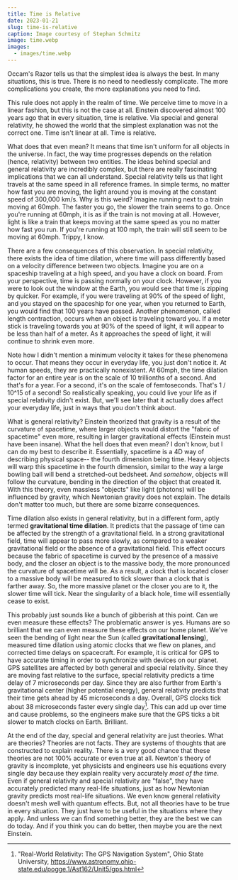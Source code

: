 ```yaml
---
title: Time is Relative
date: 2023-01-21
slug: time-is-relative
caption: Image courtesy of Stephan Schmitz
image: time.webp
images:
  - images/time.webp
---
```


Occam's Razor tells us that the simplest idea is always the best. In many situations, this is true. There is no need to needlessly complicate. The more complications you create, the more explanations you need to find.

This rule does not apply in the realm of time. We perceive time to move in a linear fashion, but this is not the case at all. Einstein discovered almost 100 years ago that in every situation, time is relative. Via special and general relativity, he showed the world that the simplest explanation was not the correct one. Time isn't linear at all. Time is relative.

What does that even mean? It means that time isn't uniform for all objects in the universe. In fact, the way time progresses depends on the relation (hence, relativity) between two entities. The ideas behind special and general relativity are incredibly complex, but there are really fascinating implications that we can all understand. Special relativity tells us that light travels at the same speed in all reference frames. In simple terms, no matter how fast you are moving, the light around you is moving at the constant speed of 300,000 km/s. Why is this weird? Imagine running next to a train moving at 60mph. The faster you go, the slower the train seems to go. Once you're running at 60mph, it is as if the train is not moving at all. However, light is like a train that keeps moving at the same speed as you no matter how fast you run. If you're running at 100 mph, the train will still seem to be moving at 60mph. Trippy, I know.

There are a few consequences of this observation. In special relativity, there exists the idea of time dilation, where time will pass differently based on a velocity difference between two objects. Imagine you are on a spaceship traveling at a high speed, and you have a clock on board. From your perspective, time is passing normally on your clock. However, if you were to look out the window at the Earth, you would see that time is zipping by quicker. For example, if you were traveling at 90% of the speed of light, and you stayed on the spaceship for one year, when you returned to Earth, you would find that 100 years have passed. Another phenomenon, called length contraction, occurs when an object is traveling toward you. If a meter stick is traveling towards you at 90% of the speed of light, it will appear to be less than half of a meter. As it approaches the speed of light, it will continue to shrink even more.

Note how I didn't mention a minimum velocity it takes for these phenomena to occur. That means they occur in everyday life, you just don't notice it. At human speeds, they are practically nonexistent. At 60mph, the time dilation factor for an entire year is on the scale of 10 trillionths of a second. And that's for a year. For a second, it's on the scale of femtoseconds. That's 1 / 10^15 of a second! So realistically speaking, you could live your life as if special relativity didn't exist. But, we'll see later that it actually does affect your everyday life, just in ways that you don't think about.

What is general relativity? Einstein theorized that gravity is a result of the curvature of spacetime, where larger objects would distort the "fabric of spacetime" even more, resulting in larger gravitational effects (Einstein must have been insane). What the hell does that even mean? I don't know, but I can do my best to describe it. Essentially, spacetime is a 4D way of describing physical space-- the fourth dimension being time. Heavy objects will warp this spacetime in the fourth dimension, similar to the way a large bowling ball will bend a stretched-out bedsheet. And _somehow_, objects will follow the curvature, bending in the direction of the object that created it. With this theory, even massless "objects" like light (photons) will be influenced by gravity, which Newtonian gravity does not explain. The details don't matter too much, but there are some bizarre consequences.

Time dilation also exists in general relativity, but in a different form, aptly termed **gravitational time dilation**. It predicts that the passage of time can be affected by the strength of a gravitational field. In a strong gravitational field, time will appear to pass more slowly, as compared to a weaker gravitational field or the absence of a gravitational field. This effect occurs because the fabric of spacetime is curved by the presence of a massive body, and the closer an object is to the massive body, the more pronounced the curvature of spacetime will be. As a result, a clock that is located closer to a massive body will be measured to tick slower than a clock that is farther away. So, the more massive planet or the closer you are to it, the slower time will tick. Near the singularity of a black hole, time will essentially cease to exist.

This probably just sounds like a bunch of gibberish at this point. Can we even measure these effects? The problematic answer is yes. Humans are so brilliant that we can even measure these effects on our home planet. We've seen the bending of light near the Sun (called **gravitational lensing**), measured time dilation using atomic clocks that we flew on planes, and corrected time delays on spacecraft. For example, it is critical for GPS to have accurate timing in order to synchronize with devices on our planet. GPS satellites are affected by both general and special relativity. Since they are moving fast relative to the surface, special relativity predicts a time delay of 7 microseconds per day. Since they are also further from Earth's gravitational center (higher potential energy), general relativity predicts that their time gets ahead by 45 microseconds a day. Overall, GPS clocks tick about 38 microseconds faster every single day[^1]. This can add up over time and cause problems, so the engineers make sure that the GPS ticks a bit slower to match clocks on Earth. Brilliant.

At the end of the day, special and general relativity are just theories. What are theories? Theories are not facts. They are systems of thoughts that are constructed to explain reality. There is a very good chance that these theories are not 100% accurate or even true at all. Newton's theory of gravity is incomplete, yet physicists and engineers use his equations every single day because they explain reality very accurately _most of the time_. Even if general relativity and special relativity are "false", they have accurately predicted many real-life situations, just as how Newtonian gravity predicts most real-life situations. We even know general relativity doesn't mesh well with quantum effects. But, not all theories have to be true in every situation. They just have to be useful in the situations where they apply. And unless we can find something better, they are the best we can do today. And if you think you can do better, then maybe you are the next Einstein.

[^1]: "Real-World Relativity: The GPS Navigation System", Ohio State University, https://www.astronomy.ohio-state.edu/pogge.1/Ast162/Unit5/gps.html